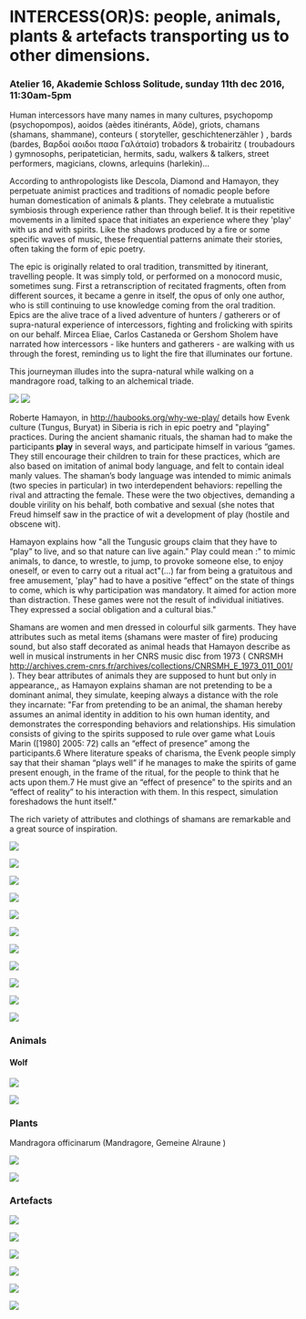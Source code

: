 # INTERCESS(OR)S: people, animals, plants & artefacts transporting us to other dimensions.

### Atelier 16, Akademie Schloss Solitude, sunday 11th dec 2016, 11:30am-5pm

Human intercessors have many names in many cultures, psychopomp (psychopompos), aoidos (aèdes itinérants, Aöde), griots, chamans (shamans, shammane), conteurs ( storyteller,  geschichtenerzähler ) , bards (bardes, Βαρδοί αοιδοι πασα Γαλάταίσ) trobadors & trobairitz ( troubadours   ) gymnosophs, peripatetician, hermits, sadu, walkers & talkers, street performers, magicians, clowns, arlequins (harlekin)...

According to anthropologists like Descola, Diamond and Hamayon, they perpetuate animist practices and traditions of nomadic people before human domestication of animals & plants. They celebrate a mutualistic symbiosis through experience rather than through belief. It is their repetitive movements in a limited space that initiates an experience where they 'play' with us and with spirits. Like the shadows produced by a fire or some specific waves of music, these frequential patterns animate their stories, often taking the form of epic poetry. 

The epic is originally related to oral tradition, transmitted by itinerant, travelling people. It was simply told, or performed on a monocord music, sometimes sung. First a retranscription of recitated fragments, often from different sources, it became a genre in itself, the opus of only one author, who is still continuing to use knowledge coming from the oral tradition. Epics are the alive trace of a lived adventure of hunters / gatherers or of supra-natural experience of intercessors, fighting and frolicking with spirits on our behalf. Mircea Eliae, Carlos Castaneda or Gershom Sholem have narrated how intercessors - like hunters and gatherers - are walking with us through the forest, reminding us to light the fire that illuminates our fortune. 

This journeyman illudes into the supra-natural while walking on a mandragore road, talking to an alchemical triade.

![](/courbet.jpg) ![](/a9ce01494be52ef28924fcba63079e9f.jpg)

Roberte Hamayon, in http://haubooks.org/why-we-play/ details how Evenk culture (Tungus, Buryat) in Siberia is rich in epic poetry and "playing" practices. During the ancient shamanic rituals, the shaman had to make the participants **play** in several ways, and participate himself in various “games. They still encourage their children to train for these practices, which are also based on imitation of animal body language, and felt to contain ideal manly values. The shaman’s body language was intended to mimic animals (two species in particular) in two interdependent behaviors: repelling the rival and attracting the female. These were the two objectives, demanding a double virility on his behalf, both combative and sexual (she notes that Freud himself saw in the practice of wit a development of play (hostile and obscene wit).

Hamayon explains how "all the Tungusic groups claim that they have to “play” to live, and so that nature can live again." Play could mean :" to mimic animals, to dance, to wrestle, to jump, to provoke someone else, to enjoy oneself, or even to carry out a ritual act"(...) far from being a gratuitous and free amusement, 'play" had to have a positive “effect” on the state of things to come, which is why participation was mandatory. It aimed for action more than distraction. These games were not the result of individual initiatives. They expressed a social obligation and a cultural bias."

Shamans are women and men dressed in colourful silk garments. They have attributes such as metal items (shamans were master of fire) producing sound, but also staff decorated as animal heads that Hamayon describe as well in musical instruments in her CNRS music disc from 1973 ( CNRSMH http://archives.crem-cnrs.fr/archives/collections/CNRSMH_E_1973_011_001/ ). They bear attributes of animals they are supposed to hunt but only in appearance,, as Hamayon explains shaman are not pretending to be a dominant animal, they simulate, keeping always a distance with the role they incarnate: "Far from pretending to be an animal, the shaman hereby assumes an animal identity in addition to his own human identity, and demonstrates the corresponding behaviors and relationships. His simulation consists of giving to the spirits supposed to rule over game what Louis Marin ([1980] 2005: 72) calls an “effect of presence” among the participants.6 Where literature speaks of charisma, the Evenk people simply say that their shaman “plays well” if he manages to make the spirits of game present enough, in the frame of the ritual, for the people to think that he acts upon them.7 He must give an “effect of presence” to the spirits and an “effect of reality” to his interaction with them. In this respect, simulation foreshadows the hunt itself."

The rich variety of attributes and clothings of shamans are remarkable and a great source of inspiration.

![](/5f828560c60f19fe7c7fe339728e0b912.jpg)

![](/dsc_6166.jpg)

![](/artefacts.jpg)

![](/fire.jpeg)

![](/tengri-forrest.JPG)

![](/e8e10a7f2c0aacf4805021366f21aadf.jpg)

![](/r2.JPG)

![](/dsc_6148.jpg)

![](/dsc_6425.jpg)

![](/dsc_6415.JPG)

![](/dsc_6478.jpg)

### Animals

#### Wolf

![](/simon_parouty_1.jpg)

![](/99086_lei_30001667photo1dappel_175004607_4.jpg)

### Plants

Mandragora officinarum (Mandragore, Gemeine Alraune )

![](/Tacuinum_Sanitatis_Mandrake_Dog.jpg)

![](/NaplesDioscuridesMandrake.jpg)

### Artefacts

![](/e6fcab2186ecdb476c7e6076b70d3a80a6970dfb.jpg)

![](/music.png)

![](/music2.png)

![](/450ddac649dc85e3ad5692119753cbc8.jpg)

![](/old-shaman-traditional-accessories-belongings-ceremonial-s-28974196.jpg)

![](/87ab0699e32fce7aa69a8212b89af71c.jpg)

